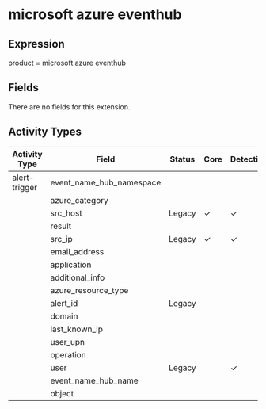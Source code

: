 microsoft azure eventhub
========================

Expression
----------

product = microsoft azure eventhub

Fields
------

There are no fields for this extension.

Activity Types
--------------

| Activity Type | Field                    | Status | Core     | Detection | Informational |
| ------------- | ------------------------ | ------ | -------- | --------- | ------------- |
| alert-trigger | event_name_hub_namespace |        |          |           |               |
|               | azure_category           |        |          |           |               |
|               | src_host                 | Legacy | &#10003; | &#10003;  |               |
|               | result                   |        |          |           |               |
|               | src_ip                   | Legacy | &#10003; | &#10003;  |               |
|               | email_address            |        |          |           |               |
|               | application              |        |          |           |               |
|               | additional_info          |        |          |           |               |
|               | azure_resource_type      |        |          |           |               |
|               | alert_id                 | Legacy |          |           | &#10003;      |
|               | domain                   |        |          |           |               |
|               | last_known_ip            |        |          |           |               |
|               | user_upn                 |        |          |           |               |
|               | operation                |        |          |           |               |
|               | user                     | Legacy |          | &#10003;  |               |
|               | event_name_hub_name      |        |          |           |               |
|               | object                   |        |          |           |               |

